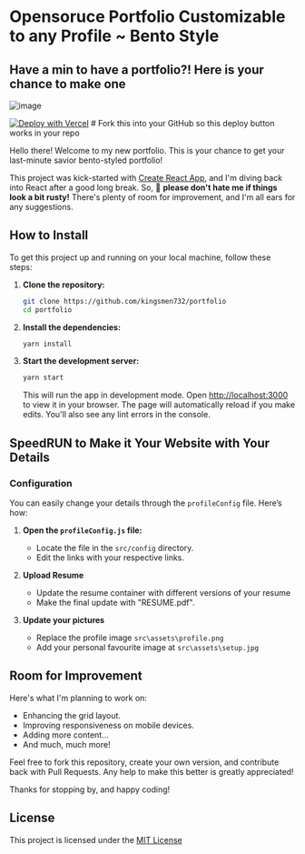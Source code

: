 # Opensoruce Portfolio Customizable to any Profile ~ Bento Style

## Have a min to have a portfolio?! Here is your chance to make one

![image](https://github.com/user-attachments/assets/77a651d1-0da0-4472-8371-76cfda3d2844)

[![Deploy with Vercel](https://vercel.com/button)](https://vercel.com/new?repository=https://github.com/kingsmen732/portfolio) # Fork this into your GitHub so this deploy button works in your repo

Hello there! Welcome to my new portfolio. This is your chance to get your last-minute savior bento-styled portfolio!

This project was kick-started with [Create React App](https://github.com/facebook/create-react-app), and I'm diving back into React after a good long break. So, 🚨 **please don't hate me if things look a bit rusty!** There's plenty of room for improvement, and I'm all ears for any suggestions.

## How to Install

To get this project up and running on your local machine, follow these steps:

1. **Clone the repository:**

   ```bash
   git clone https://github.com/kingsmen732/portfolio
   cd portfolio
   ```

2. **Install the dependencies:**

   ```bash
   yarn install
   ```

3. **Start the development server:**
   ```bash
   yarn start
   ```
   This will run the app in development mode. Open [http://localhost:3000](http://localhost:3000) to view it in your browser. The page will automatically reload if you make edits. You'll also see any lint errors in the console.

## SpeedRUN to Make it Your Website with Your Details

### Configuration

You can easily change your details through the `profileConfig` file. Here’s how:

1. **Open the `profileConfig.js` file:**

   - Locate the file in the `src/config` directory.
   - Edit the links with your respective links.

2. **Upload Resume**

   - Update the resume container with different versions of your resume
   - Make the final update with "RESUME.pdf".

3. **Update your pictures**
   - Replace the profile image `src\assets\profile.png`
   - Add your personal favourite image at `src\assets\setup.jpg`

## Room for Improvement

Here's what I'm planning to work on:

- Enhancing the grid layout.
- Improving responsiveness on mobile devices.
- Adding more content...
- And much, much more!

Feel free to fork this repository, create your own version, and contribute back with Pull Requests. Any help to make this better is greatly appreciated!

Thanks for stopping by, and happy coding!

## License

This project is licensed under the [MIT License](LICENSE.txt)
